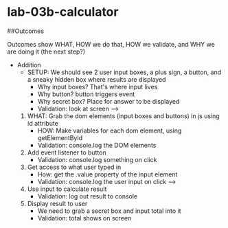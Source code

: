# lab-03b-calculator


##Outcomes

Outcomes show WHAT, HOW we do that, HOW we validate, and WHY we are doing it (the next step?)


- Addition
    - SETUP: We should see 2 user input boxes, a plus sign, a button, and a sneaky hidden box where results are displayed
        - Why input boxes? That's where input lives
        - Why button? button triggers event
        - Why secret box? Place for answer to be displayed
        - Validation: look at screen -->
    1) WHAT: Grab the dom elements (input boxes and buttons) in js using id attribute
        - HOW: Make variables for each dom element, using getElementById
        - Validation: console.log the DOM elements
    2) Add event listener to button
        - Validation: console.log something on click
    3) Get access to what user typed in
        - How: get the .value property of the input element
        - Validation: console.log the user input on click -->
    4) Use input to calculate result
        - Validation: log out result to console
    5) Display result to user
        - We need to grab a secret box and input total into it
        - Validation: total shows on screen

